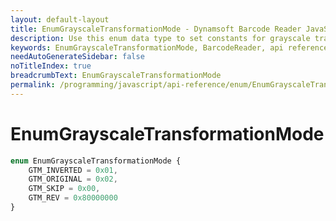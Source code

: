 ```yaml
---
layout: default-layout
title: EnumGrayscaleTransformationMode - Dynamsoft Barcode Reader JavaScript Edition API
description: Use this enum data type to set constants for grayscale transformation mode of barcodes when using Dynamsoft Barcode Reader JavaScript Edition in your project.
keywords: EnumGrayscaleTransformationMode, BarcodeReader, api reference, javascript, js
needAutoGenerateSidebar: false
noTitleIndex: true
breadcrumbText: EnumGrayscaleTransformationMode
permalink: /programming/javascript/api-reference/enum/EnumGrayscaleTransformationMode.html
---
```



# EnumGrayscaleTransformationMode

```ts
enum EnumGrayscaleTransformationMode { 
    GTM_INVERTED = 0x01, 
    GTM_ORIGINAL = 0x02, 
    GTM_SKIP = 0x00,
    GTM_REV = 0x80000000
}
```
